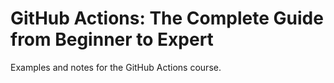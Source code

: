 # GitHub Actions: The Complete Guide from Beginner to Expert
Examples and notes for the GitHub Actions course.
